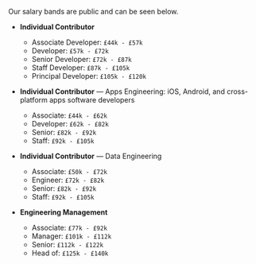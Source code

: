Our salary bands are public and can be seen below.

* **Individual Contributor**

    *  Associate Developer: `£44k - £57k` 
    *  Developer: `£57k - £72k` 
    *  Senior Developer: `£72k - £87k`
    *  Staff Developer: `£87k - £105k`
    *  Principal Developer: `£105k - £120k` 


* **Individual Contributor** — Apps Engineering: iOS, Android, and cross-platform apps software developers

    *  Associate: `£44k - £62k` 
    *  Developer: `£62k - £82k` 
    *  Senior: `£82k - £92k`
    *  Staff: `£92k - £105k`  


* **Individual Contributor** — Data Engineering

    *  Associate: `£50k - £72k` 
    *  Engineer: `£72k - £82k` 
    *  Senior: `£82k - £92k`
    *  Staff: `£92k - £105k`


* **Engineering Management**

    *  Associate: `£77k - £92k` 
    *  Manager: `£101k - £112k` 
    *  Senior: `£112k - £122k`
    *  Head of: `£125k - £140k`



